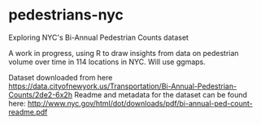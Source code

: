 # pedestrians-nyc
Exploring NYC's Bi-Annual Pedestrian Counts dataset

A work in progress, using R to draw insights from data on pedestrian volume over time in 114 locations in NYC. Will use ggmaps.

Dataset downloaded from here https://data.cityofnewyork.us/Transportation/Bi-Annual-Pedestrian-Counts/2de2-6x2h
Readme and metadata for the dataset can be found here: http://www.nyc.gov/html/dot/downloads/pdf/bi-annual-ped-count-readme.pdf
